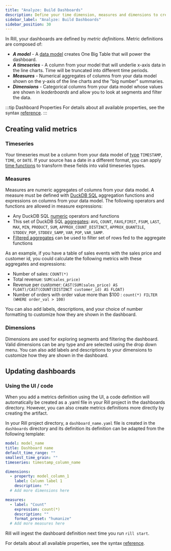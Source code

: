 ```yaml
---
title: "Analyze: Build Dashboards"
description: Define your time dimension, measures and dimensions to create a dashboard
sidebar_label: "Analyze: Build Dashboards"
sidebar_position: 30
---
```


In Rill, your dashboards are defined by _metric definitions_. Metric definitions are composed of:
* _**A model**_ - A [data model](./sql-models.md) creates One Big Table that will power the dashboard.
* _**A timeseries**_ - A column from your model that will underlie x-axis data in the line charts. Time will be truncated into different time periods.
* _**Measures**_ - Numerical aggregates of columns from your data model shown on the y-axis of the line charts and the "big number" summaries.
* _**Dimensions**_ - Categorical columns from your data model whose values are shown in _leaderboards_ and allow you to look at segments and filter the data.

:::tip Dashboard Properties
For details about all available properties, see the syntax [reference](../reference/project-files/dashboards).
:::

## Creating valid metrics

### Timeseries

Your timeseries must be a column from your data model of [type](https://duckdb.org/docs/sql/data_types/timestamp) `TIMESTAMP`, `TIME`, or `DATE`. If your source has a date in a different format, you can apply [time functions](https://duckdb.org/docs/sql/functions/timestamp) to transform these fields into valid timeseries types.

### Measures

Measures are numeric aggregates of columns from your data model. A measure must be defined with [DuckDB SQL](./sql-models.md) aggregation functions and expressions on columns from your data model. The following operators and functions are allowed in measure expressions:

* Any DuckDB SQL [numeric](https://duckdb.org/docs/sql/functions/numeric) operators and functions
* This set of DuckDB SQL [aggregates](https://duckdb.org/docs/sql/aggregates): `AVG`, `COUNT`, `FAVG`,`FIRST`, `FSUM`, `LAST`, `MAX`, `MIN`, `PRODUCT`, `SUM`, `APPROX_COUNT_DISTINCT`, `APPROX_QUANTILE`, `STDDEV_POP`, `STDDEV_SAMP`, `VAR_POP`, `VAR_SAMP`.
* [Filtered aggregates](https://duckdb.org/docs/sql/query_syntax/filter.html) can be used to filter set of rows fed to the aggregate functions

As an example, if you have a table of sales events with the sales price and customer id, you could calculate the following metrics with these aggregates and expressions:
* Number of sales: `COUNT(*)`
* Total revenue: `SUM(sales_price)` 
* Revenue per customer: `CAST(SUM(sales_price) AS FLOAT)/CAST(COUNT(DISTINCT customer_id) AS FLOAT)`
* Number of orders with order value more than $100 : `count(*) FILTER (WHERE order_val > 100)`

You can also add labels, descriptions, and your choice of number formatting to customize how they are shown in the dashboard.


### Dimensions

Dimensions are used for exploring segments and filtering the dashboard. Valid dimensions can be any type and are selected using the drop down menu. You can also add labels and descriptions to your dimensions to customize how they are shown in the dashboard.


## Updating dashboards

### Using the UI / code
When you add a metrics definition using the UI, a code definition will automatically be created as a .yaml file in your Rill project in the dashboards directory. However, you can also create metrics definitions more directly by creating the artifact.

In your Rill project directory, a `dashboard_name.yaml` file is created in the `dashboards` directory and its definition its definition can be adapted from the following template:

```yaml
model: model_name
title: Dashboard name
default_time_range: ""
smallest_time_grain: ""
timeseries: timestamp_column_name

dimensions:
  - property: model_column_1
    label: Column label 1
    description: ""
  # Add more dimensions here

measures:
  - label: "Count"
    expression: count(*)
    description: ""
    format_preset: "humanize"
  # Add more measures here
```

Rill will ingest the dashboard definition next time you run `rill start`. 

For details about all available properties, see the syntax [reference](../reference/project-files/dashboards).


